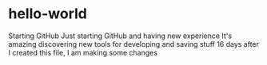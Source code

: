 # hello-world
Starting GitHub
Just starting GitHub and having new experience
It's amazing discovering new tools for developing and saving stuff
16 days after I created this file, I am making some changes
